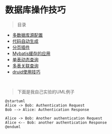 # 数据库操作技巧

>目录

* [多数据库源配置](#多数据库源配置)
* [代码自动生成](#代码自动生成)
* [分页插件](#分页插件)
* [Mybatis缓存的应用](#mybatis缓存的应用)
* [单表动态查询](#单表动态查询)
* [多表关联查询](#多表关联查询)
* [druid使用技巧](#druid使用技巧)










<br>

> 下面是我自己实验的UML例子

```puml
@startuml
Alice -> Bob: Authentication Request
Bob --> Alice: Authentication Response

Alice -> Bob: Another authentication Request
Alice <-- Bob: another authentication Response
@enduml
```
